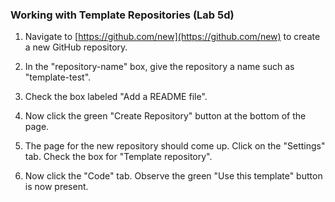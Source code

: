 ### Working with Template Repositories (Lab 5d)


1. Navigate to [https://github.com/new](https://github.com/new) to create a new GitHub repository.

1. In the "repository-name" box, give the repository a name such as "template-test".

1. Check the box labeled "Add a README file".

1. Now click the green "Create Repository" button at the bottom of the page.

1. The page for the new repository should come up. Click on the "Settings" tab. Check the box for "Template repository".

1. Now click the "Code" tab. Observe the green "Use this template" button is now present.
 
